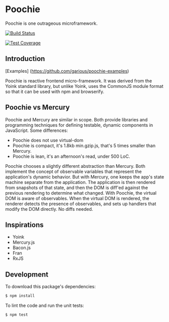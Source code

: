 Poochie
===

Poochie is one outrageous microframework.

[![Build Status](https://travis-ci.org/garious/poochie.svg)](https://travis-ci.org/garious/poochie)

[![Test Coverage](https://codeclimate.com/github/garious/poochie/badges/coverage.svg)](https://codeclimate.com/github/garious/poochie/coverage)

Introduction
---

[Examples] (https://github.com/garious/poochie-examples)

Poochie is reactive frontend micro-framework.  It was derived from the Yoink
standard library, but unlike Yoink, uses the CommonJS module format so that
it can be used with npm and browserify.


Poochie vs Mercury
---

Poochie and Mercury are similar in scope.  Both provide libraries and programming
techniques for defining testable, dynamic components in JavaScript.  Some
differences:

* Poochie does not use virtual-dom
* Poochie is compact, it's 1.8kb min.gzip.js, that's 5 times smaller than Mercury.
* Poochie is lean, it's an afternoon's read, under 500 LoC.

Poochie chooses a slightly different abstraction than Mercury.  Both implement the
concept of observable variables that represent the application's dynamic
behavior.  But with Mercury, one keeps the app's state machine separate from the
application.  The application is then rendered from snapshots of that state, and
then the DOM is diff'ed against the previous rendering to determine what
changed.  With Poochie, the virtual DOM is aware of observables.  When the virtual
DOM is rendered, the renderer detects the presence of observables, and sets up
handlers that modify the DOM directly.  No diffs needed.


Inspirations
---

* Yoink
* Mercury.js
* Bacon.js
* Fran
* RxJS


Development
---

To download this package's dependencies:

```bash
$ npm install
```

To lint the code and run the unit tests:

```bash
$ npm test
```
